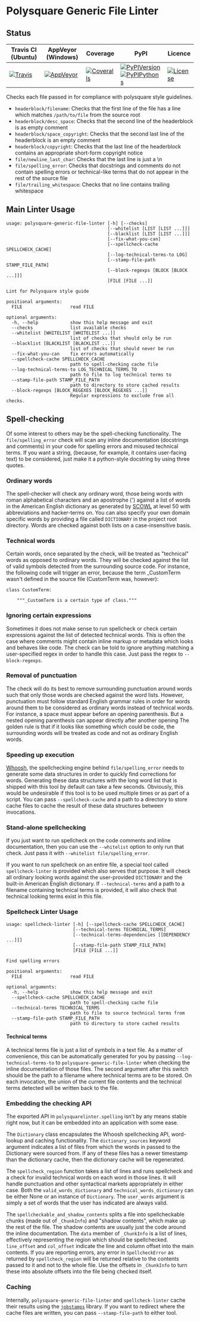 # Polysquare Generic File Linter #

## Status ##

| Travis CI (Ubuntu) | AppVeyor (Windows) | Coverage | PyPI | Licence |
|--------------------|--------------------|----------|------|---------|
|[![Travis](https://img.shields.io/travis/polysquare/polysquare-generic-file-linter.svg)](http://travis-ci.org/polysquare/polysquare-generic-file-linter)|[![AppVeyor](https://img.shields.io/appveyor/ci/smspillaz/polysquare-generic-file-linter.svg)](https://ci.appveyor.com/project/smspillaz/polysquare-generic-file-linter)|[![Coveralls](https://img.shields.io/coveralls/polysquare/polysquare-generic-file-linter.svg)](http://coveralls.io/polysquare/polysquare-generic-file-linter)|[![PyPIVersion](https://img.shields.io/pypi/v/polysquare-generic-file-linter.svg)](https://pypi.python.org/pypi/polysquare-generic-file-linter)[![PyPIPythons](https://img.shields.io/pypi/pyversions/polysquare-generic-file-linter.svg)](https://pypi.python.org/pypi/polysquare-generic-file-linter)|[![License](https://img.shields.io/github/license/polysquare/polysquare-generic-file-linter.svg)](http://github.com/polysquare/polysquare-generic-file-linter)|

Checks each file passed in for compliance with polysquare style guidelines.

* `headerblock/filename`: Checks that the first line of the file has a line
                          which matches `/path/to/file` from the source root
* `headerblock/desc_space`: Checks that the second line of the headerblock is
                            as empty comment
* `headerblock/space_copyright`: Checks that the second last line of the
                                 headerblock is an empty comment
* `headerblock/copyright`: Checks that the last line of the headerblock
                           contains an appropriate short-form copyright
                           notice
* `file/newline_last_char`: Checks that the last line is just a \n
* `file/spelling_error`: Checks that docstrings and comments do not
                         contain spelling errors or technical-like terms
                         that do not appear in the rest of the source file
* `file/trailing_whitespace`: Checks that no line contains trailing whitespace

## Main Linter Usage ##

    usage: polysquare-generic-file-linter [-h] [--checks]
                                          [--whitelist [LIST [LIST ...]]]
                                          [--blacklist [LIST [LIST ...]]]
                                          [--fix-what-you-can]
                                          [--spellcheck-cache SPELLCHECK_CACHE]
                                          [--log-technical-terms-to LOG]
                                          [--stamp-file-path STAMP_FILE_PATH]
                                          [--block-regexps [BLOCK [BLOCK ...]]]
                                          [FILE [FILE ...]]

    Lint for Polysquare style guide

    positional arguments:
      FILE                  read FILE

    optional arguments:
      -h, --help            show this help message and exit
      --checks              list available checks
      --whitelist [WHITELIST [WHITELIST ...]]
                            list of checks that should only be run
      --blacklist [BLACKLIST [BLACKLIST ...]]
                            list of checks that should never be run
      --fix-what-you-can    fix errors automatically
      --spellcheck-cache SPELLCHECK_CACHE
                            path to spell-checking cache file
      --log-technical-terms-to LOG_TECHNICAL_TERMS_TO
                            path to file to log technical terms to
      --stamp-file-path STAMP_FILE_PATH
                            path to directory to store cached results
      --block-regexps [BLOCK_REGEXES [BLOCK_REGEXES ...]]
                            Regular expressions to exclude from all checks.

## Spell-checking ##

Of some interest to others may be the spell-checking functionality. The
`file/spelling_error` check will scan any inline documentation (docstrings
and comments) in your code for spelling errors and misused technical terms. If
you want a string, (because, for example, it contains user-facing text) to be
considered, just make it a python-style docstring by using three quotes.

### Ordinary words ###

The spell-checker will check any ordinary word, those being words with
roman alphabetical characters and an apostrophe (') against a list of
words in the American English dictionary as generated by
[SCOWL](http://app.aspell.net/create) at level 50 with abbreviations and
hacker-terms on. You can also specify your own domain specific words by
providing a file called `DICTIONARY` in the project root directory. Words
are checked against both lists on a case-insensitive basis.

### Technical words ###

Certain words, once separated by the check, will be treated as "technical"
words as opposed to ordinary words. They will be checked against the list
of valid symbols detected from the surrounding source code. For instance,
the following code will trigger an error, because the term _CustomTerm wasn't
defined in the source file (CustomTerm was, however):

    class CustomTerm:

        """_CustomTerm is a certain type of class."""

### Ignoring certain expressions ###

Sometimes it does not make sense to run spellcheck or check certain expressions
against the list of detected technical words. This is often the case where
comments might contain inline markup or metadata which looks and behaves
like code. The check can be told to ignore anything matching a user-specified
regex in order to handle this case. Just pass the regex to `--block-regexps`.

### Removal of punctuation ###

The check will do its best to remove surrounding punctuation around words
such that only those words are checked against the word lists. However,
punctuation must follow standard English grammar rules in order for words
around them to be considered as ordinary words instead of technical words.
For instance, a space must appear before an opening parenthesis.
But a nested opening parenthesis can appear directly after another opening
The golden rule is that if it looks like something which could be
code, the surrounding words will be treated as code and not as ordinary
English words.

### Speeding up execution ###

[Whoosh](https://bitbucket.org/mchaput/whoosh/src), the spellchecking engine
behind `file/spelling_error` needs to generate some data structures in order to
quickly find corrections for words. Generating these data structures with the
long word list that is shipped with this tool by default can take a few seconds.
Obviously, this would be undesirable if this tool is to be used multiple times
or as part of a script. You can pass `--spellcheck-cache` and a path to a
directory to store cache files to cache the result of these data structures
between invocations.

### Stand-alone spellchecking ###

If you just want to run spellcheck on the code comments and inline
documentation, then you can use the `--whitelist` option to only run that check.
Just pass it with `--whitelist file/spelling_error`.

If you want to run spellcheck on an entire file, a special tool called
`spellcheck-linter` is provided which also serves that purpose. It will check
all ordinary looking words against the user-provided `DICTIONARY` and the
built-in American English dictionary. If `--technical-terms` and a path to a
filename containing technical terms is provided, it will also check that
technical looking terms exist in this file.

### Spellcheck Linter Usage ###

    usage: spellcheck-linter [-h] [--spellcheck-cache SPELLCHECK_CACHE]
                             [--technical-terms TECHNICAL_TERMS]
                             [--technical-terms-dependencies [[DEPENDENCY ...]]]
                             [--stamp-file-path STAMP_FILE_PATH]
                             [FILE [FILE ...]]

    Find spelling errors

    positional arguments:
      FILE                  read FILE

    optional arguments:
      -h, --help            show this help message and exit
      --spellcheck-cache SPELLCHECK_CACHE
                            path to spell-checking cache file
      --technical-terms TECHNICAL_TERMS
                            path to file to source technical terms from
      --stamp-file-path STAMP_FILE_PATH
                            path to directory to store cached results

#### Technical terms ###

A technical terms file is just a list of symbols in a text file. As a matter
of convenience, this can be automatically generated for you by passing
`--log-technical-terms-to` to `polysquare-generic-file-linter` when checking
the inline documentation of those files. The second argument after this
switch should be the path to a filename where technical terms are to be stored.
On each invocation, the union of the current file contents and the technical
terms detected will be written back to the file.

### Embedding the checking API ###

The exported API in `polysquarelinter.spelling` isn't by any means stable
right now, but it can be embedded into an application with some ease.

The `Dictionary` class encapsulates the Whoosh spellchecking API, word-lookup
and caching functionality. The `dictionary_sources` keyword argument indicates
a list of files from which the words in passed to the Dictionary were
sourced from. If any of these files has a newer timestamp than the dictionary
cache, then the dictionary cache will be regenerated.

The `spellcheck_region` function takes a list of lines and runs spellcheck
and a check for invalid technical words on each word in those lines. It will
handle punctuation and other syntactical markets appropriately in either case.
Both the `valid_words_dictionary` and `technical_words_dictionary` can be either
None or an instance of `Dictionary`. The `user_words` argument is simply
a set of words that the user has indicated are always valid.

The `spellcheckable_and_shadow_contents` splits a file into spellcheckable
chunks (made out of `_ChunkInfo`) and "shadow contents", which make up the rest
of the file. The shadow contents are usually just the code around the inline
documentation. The `data` member of `_ChunkInfo` is a list of lines,
effectively representing the region which should be spellchecked. `line_offset`
and `col_offset` indicate the line and column offset into the main contents. If
you are reporting errors, any error in `SpellcheckError` as returned by
`spellcheck_region` will be returned relative to the contents passed to it
and not to the whole file. Use the offsets in `_ChunkInfo` to turn these
into absolute offsets into the file being checked itself.

### Caching ###

Internally, `polysquare-generic-file-linter` and `spellcheck-linter` cache
their results using the [`jobstamps`](https://github.com/polysquare/jobstamps)
library. If you want to redirect where the cache files are written, you
can pass `--stamp-file-path` to either tool.
